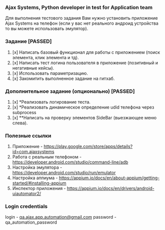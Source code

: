 ### Ajax Systems, Python developer in test for Application team
Для выполнения тестового задания Вам нужно установить приложение Ajax Systems на телефон (если у вас нет реального андроид устройства то вы можете использовать эмулятор).

### Задание [PASSED]
1) [x] Написать базовый функционал для работы с приложением (поиск элемента, клик элемента и тд).
2) [x] Написать тест логина пользователя в приложение (позитивный и негативные кейсы).
3) [x] Использовать параметризацию.
4) [x] Закомитить выполненное задание на гитхаб.

### Дополнительное задание (опционально) [PASSED]
1) [x] *Реализовать логирование теста.
2) [x] *Реализовать динамическое определение udid телефона через subprocess
3) [x] **Написать на проверку элементов SideBar (выезжающее меню слева).

### Полезные ссылки
1) Приложение - https://play.google.com/store/apps/details?id=com.ajaxsystems
2) Работа с реальным телефоном - https://developer.android.com/studio/command-line/adb
3) Настройка эмулятора - https://developer.android.com/studio/run/emulator
4) Настройка аппиума - https://appium.io/docs/en/about-appium/getting-started/#installing-appium
5) Инспектор приложения - https://appium.io/docs/en/drivers/android-uiautomator2/

### Login credentials
login - qa.ajax.app.automation@gmail.com
password - qa_automation_password
